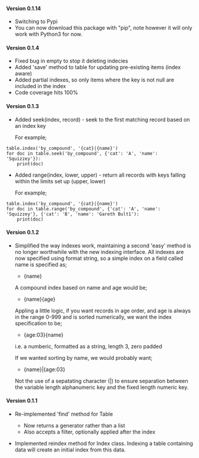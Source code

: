 #### Version 0.1.14

* Switching to Pypi
* You can now download this package with "pip", note however it will only work with Python3 for now.

#### Version 0.1.4

* Fixed bug in empty to stop it deleting indecies
* Added 'save' method to table for updating pre-existing items (index aware)
* Added partial indexes, so only items where the key is not null are included in the index
* Code coverage hits 100%

#### Version 0.1.3

* Added seek(index, record) - seek to the first matching record based on an index key

  For example;
```  
table.index('by_compound', '{cat}|{name}')
for doc in table.seek('by_compound', {'cat': 'A', 'name': 'Squizzey'}):
    print(doc)
```

* Added range(index, lower, upper) - return all records with keys falling within the
  limits set up (upper, lower)

  For example;
  
```  
table.index('by_compound', '{cat}|{name}')
for doc in table.range('by_compound', {'cat': 'A', 'name': 'Squizzey'}, {'cat': 'B', 'name': 'Gareth Bult1'):
    print(doc)
```

#### Version 0.1.2

* Simplified the way indexes work, maintaining a second 'easy' method is no
  longer worthwhile with the new indexing interface. All indexes are now specified
  using format string, so a simple index on a field called name is specified as;
  
  - {name}
  
  A compound index based on name and age would be;
  
  - {name}{age}
  
  Appling a little logic, if you want records in age order, and age is always in
  the range 0-999 and is sorted numerically, we want the index specification to be;
  
  - {age:03}{name}
  
  i.e. a numberic, formatted as a string, length 3, zero padded
  
  If we wanted sorting by name, we would probably want;
  
  - {name}|{age:03}
  
  Not the use of a sepatating character (|) to ensure separation between the variable 
  length alphanumeric key and the fixed length numeric key.

#### Version 0.1.1

* Re-implemented 'find' method for Table
  * Now returns a generator rather than a list
  * Also accepts a filter, optionally applied after the index
  
* Implemented reindex method for Index class.
  Indexing a table containing data will create an initial index from this data.
  
